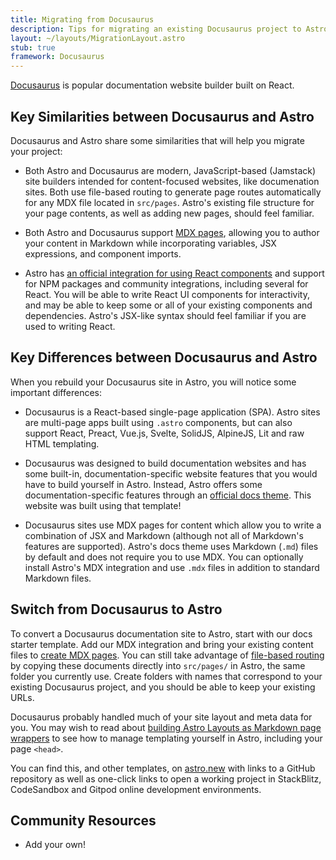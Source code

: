 ```yaml
---
title: Migrating from Docusaurus
description: Tips for migrating an existing Docusaurus project to Astro
layout: ~/layouts/MigrationLayout.astro
stub: true
framework: Docusaurus
---
```


[Docusaurus](https://Docusaurus.io) is popular documentation website builder built on React.


## Key Similarities between Docusaurus and Astro

Docusaurus and Astro share some similarities that will help you migrate your project:

- Both Astro and Docusaurus are modern, JavaScript-based (Jamstack) site builders intended for content-focused websites, like documenation sites. Both use file-based routing to generate page routes automatically for any MDX file located in `src/pages`. Astro's existing file structure for your page contents, as well as adding new pages, should feel familiar.

- Both Astro and Docusaurus support [MDX pages](/en/guides/markdown-content/), allowing you to author your content in Markdown while incorporating variables, JSX expressions, and component imports.

- Astro has [an official integration for using React components](/en/guides/integrations-guide/react/) and support for NPM packages and community integrations, including several for React. You will be able to write React UI components for interactivity, and may be able to keep some or all of your existing components and dependencies. Astro's JSX-like syntax should feel familiar if you are used to writing React.


## Key Differences between Docusaurus and Astro

When you rebuild your Docusaurus site in Astro, you will notice some important differences:

- Docusaurus is a React-based single-page application (SPA). Astro sites are multi-page apps built using `.astro` components, but can also support React, Preact, Vue.js, Svelte, SolidJS, AlpineJS, Lit and raw HTML templating.

- Docusaurus was designed to build documentation websites and has some built-in, documentation-specific website features that you would have to build yourself in Astro. Instead, Astro offers some documentation-specific features through an [official docs theme](https://github.com/withastro/astro/tree/latest/examples/docs?on=github). This website was built using that template!

- Docusaurus sites use MDX pages for content which allow you to write a combination of JSX and Markdown (although not all of Markdown's features are supported). Astro's docs theme uses Markdown (`.md`) files by default and does not require you to use MDX. You can optionally install Astro's MDX integration and use `.mdx` files in addition to standard Markdown files.


## Switch from Docusaurus to Astro


To convert a Docusaurus documentation site to Astro, start with our docs starter template. Add our MDX integration and bring your existing content files to [create MDX pages](/en/guides/markdown-content/). You can still take advantage of [file-based routing](/en/core-concepts/routing/) by copying these documents directly into `src/pages/` in Astro, the same folder you currently use. Create folders with names that correspond to your existing Docusaurus project, and you should be able to keep your existing URLs. 

Docusaurus probably handled much of your site layout and meta data for you. You may wish to read about [building Astro Layouts as Markdown page wrappers](/en/core-concepts/layouts/#markdownmdx-layouts) to see how to manage templating yourself in Astro, including your page `<head>`.

You can find this, and other templates, on [astro.new](https://astro.new) with links to a GitHub repository as well as one-click links to open a working project in StackBlitz, CodeSandbox and Gitpod online development environments.


## Community Resources

- Add your own!